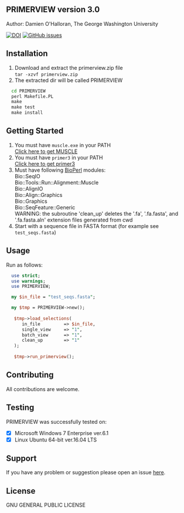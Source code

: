 ## PRIMERVIEW version 3.0
Author: Damien O'Halloran, The George Washington University

[![DOI](https://zenodo.org/badge/23283/dohalloran/PrimerView.svg)](https://zenodo.org/badge/latestdoi/23283/dohalloran/PrimerView) 
[![GitHub issues](https://img.shields.io/github/issues/dohalloran/PRIMERVIEW.svg)](https://github.com/dohalloran/PRIMERVIEW/issues)

## Installation
1. Download and extract the primerview.zip file  
`tar -xzvf primerview.zip`  
2. The extracted dir will be called PRIMERVIEW  
```cmd
  cd PRIMERVIEW  
  perl Makefile.PL  
  make  
  make test  
  make install 
```  
## Getting Started  
1. You must have `muscle.exe` in your PATH  
[Click here to get MUSCLE](http://www.drive5.com/muscle/) 
2. You must have `primer3` in your PATH  
[Click here to get primer3](https://sourceforge.net/projects/primer3/) 
3. Must have following [BioPerl](https://github.com/bioperl) modules:  
Bio::SeqIO  
Bio::Tools::Run::Alignment::Muscle  
Bio::AlignIO  
Bio::Align::Graphics  
Bio::Graphics  
Bio::SeqFeature::Generic  
WARNING: the subroutine 'clean_up' deletes the '.fa', '.fa.fasta', and '.fa.fasta.aln' extension files generated from cwd  
4. Start with a sequence file in FASTA format (for example see `test_seqs.fasta`)  

## Usage 
Run as follows:  
```perl
  use strict;
  use warnings;
  use PRIMERVIEW;

  my $in_file = "test_seqs.fasta";

  my $tmp = PRIMERVIEW->new();
 
   $tmp->load_selections(  
      in_file         => $in_file, 
      single_view     => "1",   
      batch_view      => "1",      
      clean_up        => "1"   
   ); 
   
   $tmp->run_primerview();  
``` 

## Contributing
All contributions are welcome.

## Testing

PRIMERVIEW was successfully tested on:

- [x] Microsoft Windows 7 Enterprise ver.6.1
- [x] Linux Ubuntu 64-bit ver.16.04 LTS

## Support
If you have any problem or suggestion please open an issue [here](https://github.com/dohalloran/PRIMERVIEW/issues).

## License 
GNU GENERAL PUBLIC LICENSE





